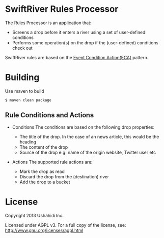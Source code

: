 # SwiftRiver Rules Processor
The Rules Processor is an application that:
* Screens a drop before it enters a river using a set of user-defined conditions 
* Performs some operation(s) on the drop if the (user-defined) conditions check out

SwiftRiver rules are based on the [Event Condition Action(ECA)](http://en.wikipedia.org/wiki/Event_condition_action) pattern.

# Building
Use maven to build

	$ maven clean package

## Rule Conditions and Actions
* Conditions
	The conditions are based on the following drop properties:

	* The title of the drop. In the case of an news article, this would be the heading
	* The content of the drop
	* Source of the drop e.g. name of the origin website, Twitter user etc

* Actions
	The supported rule actions are:
	
	* Mark the drop as read
	* Discard the drop from the (destination) river
	* Add the drop to a bucket

# License
Copyright 2013 Ushahidi Inc.

Licensed under AGPL v3. For a full copy of the license, see: http://www.gnu.org/licenses/agpl.html
 
